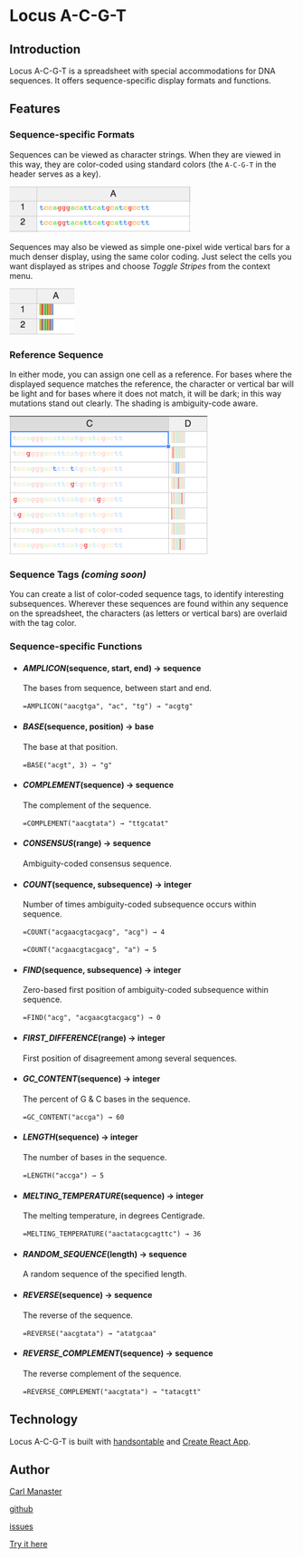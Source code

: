 # Locus A-C-G-T

## Introduction

Locus A-C-G-T is a spreadsheet with special accommodations for DNA sequences.  It offers sequence-specific display formats and functions.

## Features

### Sequence-specific Formats

Sequences can be viewed as character strings.  When they are viewed in this way, they are color-coded using standard colors (the `A-C-G-T` in the header serves as a key).

<img src=".README_images/two_sequences_as_text.png" width="320" height="81">

Sequences may also be viewed as simple one-pixel wide vertical bars for a much denser display, using the same color coding.  Just select the cells you want displayed as stripes and choose _Toggle Stripes_ from the context menu.

<img src=".README_images/two_sequences_as_stripes.png" width="115" height="81">

### Reference Sequence

In either mode, you can assign one cell as a reference.  For bases where the displayed sequence matches the reference, the character or vertical bar will be light and for bases where it does not match, it will be dark; in this way mutations stand out clearly.  The shading is ambiguity-code aware.

<img src=".README_images/reference_sequence.png" width="350" height="244">

### Sequence Tags _(coming soon)_

You can create a list of color-coded sequence tags, to identify interesting subsequences.  Wherever these sequences are found within any sequence on the spreadsheet, the characters (as letters or vertical bars) are overlaid with the tag color.

### Sequence-specific Functions

* #### *AMPLICON*(sequence, start, end) → sequence

   The bases from sequence, between start and end.

   `=AMPLICON("aacgtga", "ac", "tg") → "acgtg"`

* #### *BASE*(sequence, position) → base

   The base at that position.

   `=BASE("acgt", 3) → "g"`

* #### *COMPLEMENT*(sequence) → sequence

   The complement of the sequence.

   `=COMPLEMENT("aacgtata") → "ttgcatat"`

* #### *CONSENSUS*(range) → sequence

   Ambiguity-coded consensus sequence.

* #### *COUNT*(sequence, subsequence) → integer

   Number of times ambiguity-coded subsequence occurs within sequence.

   `=COUNT("acgaacgtacgacg", "acg") → 4`

   `=COUNT("acgaacgtacgacg", "a") → 5`

* #### *FIND*(sequence, subsequence) → integer

   Zero-based first position of ambiguity-coded subsequence within sequence.

   `=FIND("acg", "acgaacgtacgacg") → 0`

* #### *FIRST_DIFFERENCE*(range) → integer

   First position of disagreement among several sequences.

* #### *GC_CONTENT*(sequence) → integer

   The percent of G & C bases in the sequence.

   `=GC_CONTENT("accga") → 60`

* #### *LENGTH*(sequence) → integer

   The number of bases in the sequence.

   `=LENGTH("accga") → 5`

* #### *MELTING_TEMPERATURE*(sequence) → integer

   The melting temperature, in degrees Centigrade.

   `=MELTING_TEMPERATURE("aactatacgcagttc") → 36`

* #### *RANDOM_SEQUENCE*(length) → sequence

   A random sequence of the specified length.

* #### *REVERSE*(sequence) → sequence

   The reverse of the sequence.

   `=REVERSE("aacgtata") → "atatgcaa"`

* #### *REVERSE_COMPLEMENT*(sequence) → sequence

   The reverse complement of the sequence.

   `=REVERSE_COMPLEMENT("aacgtata") → "tatacgtt"`

## Technology

Locus A-C-G-T is built with [handsontable](https://handsontable.com/) and [Create React App](https://github.com/facebookincubator/create-react-app).

## Author

[Carl Manaster](<mailto:manaster@pobox.com>)

[github](https://github.com/carlmanaster)

[issues](https://github.com/carlmanaster/locus-acgt/projects/1)

[Try it here](https://carlmanaster.github.io/locus-acgt/)
